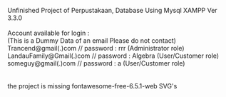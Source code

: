 Unfinished Project of Perpustakaan, Database Using Mysql XAMPP Ver 3.3.0 <br><br> 
Account available for login :<br>
(This is a Dummy Data of an email Please do not contact)<br>
Trancend@gmail(.)com 	// password : rrr 	(Administrator role)<br>
LandauFamily@Gmail(.)com  // password : Algebra 	(User/Customer role)<br>
someguy@gmail(.)com 	// password : a		(User/Customer role)<br>
<br><br>
the project is missing fontawesome-free-6.5.1-web SVG's
